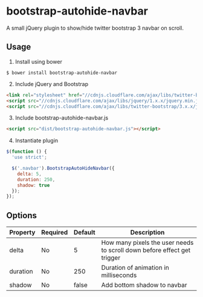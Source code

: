 # bootstrap-autohide-navbar
A small jQuery plugin to show/hide twitter bootstrap 3 navbar on scroll.

## Usage
1. Install using bower
```
$ bower install bootstrap-autohide-navbar
```

2. Include jQuery and Bootstrap
```html
<link rel="stylesheet" href="//cdnjs.cloudflare.com/ajax/libs/twitter-bootstrap/3.x.x/css/bootstrap.min.css">
<script src="//cdnjs.cloudflare.com/ajax/libs/jquery/1.x.x/jquery.min.js"></script>
<script src="//cdnjs.cloudflare.com/ajax/libs/twitter-bootstrap/3.x.x/js/bootstrap.min.js"></script>
```
3. Include bootstrap-autohide-navbar.js
```html
<script src="dist/bootstrap-autohide-navbar.js"></script>
```

4. Instantiate plugin
```javascript
$(function () {
  'use strict';

  $('.navbar').BootstrapAutoHideNavbar({
    delta: 5,
    duration: 250,
    shadow: true
  });
});
```

## Options
| Property  | Required | Default | Description |
| ------------- | ------------- | ------------- | ------------- |
| delta | No | 5 | How many pixels the user needs to scroll down before effect get trigger |
| duration | No | 250 | Duration of animation in milliseconds |
| shadow | No | false | Add bottom shadow to navbar |